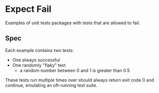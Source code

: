 # Expect Fail

Examples of unit tests packages with tests that are allowed to fail. 

## Spec

Each example contains two tests: 

 * One always successful
 * One randomly "flaky" test
    * a random number between 0 and 1 is greater than 0.5

These tests run multiple times over should always return exit code 0 and continue, emulating an oft-running test suite. 